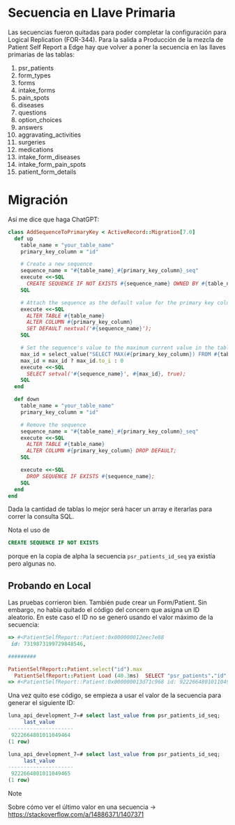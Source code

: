# Secuencia en Llave Primaria

Las secuencias fueron quitadas para poder completar la configuración para Logical Replication (FOR-344). Para la salida a Producción de la mezcla de Patient Self Report a Edge hay que volver a poner la secuencia en las llaves primarias de las tablas:

1. psr_patients
2. form_types
3. forms
4. intake_forms
5. pain_spots
6. diseases
7. questions
8. option_choices
9. answers
10. aggravating_activities
11. surgeries
12. medications
13. intake_form_diseases
14. intake_form_pain_spots
15. patient_form_details

# Migración

Así me dice que haga ChatGPT:
```ruby
class AddSequenceToPrimaryKey < ActiveRecord::Migration[7.0]
  def up
    table_name = "your_table_name"
    primary_key_column = "id"

    # Create a new sequence
    sequence_name = "#{table_name}_#{primary_key_column}_seq"
    execute <<-SQL
      CREATE SEQUENCE IF NOT EXISTS #{sequence_name} OWNED BY #{table_name}.#{primary_key_column};
    SQL

    # Attach the sequence as the default value for the primary key column
    execute <<-SQL
      ALTER TABLE #{table_name}
      ALTER COLUMN #{primary_key_column}
      SET DEFAULT nextval('#{sequence_name}');
    SQL

    # Set the sequence's value to the maximum current value in the table
    max_id = select_value("SELECT MAX(#{primary_key_column}) FROM #{table_name}")
    max_id = max_id ? max_id.to_i : 0
    execute <<-SQL
      SELECT setval('#{sequence_name}', #{max_id}, true);
    SQL
  end

  def down
    table_name = "your_table_name"
    primary_key_column = "id"

    # Remove the sequence
    sequence_name = "#{table_name}_#{primary_key_column}_seq"
    execute <<-SQL
      ALTER TABLE #{table_name}
      ALTER COLUMN #{primary_key_column} DROP DEFAULT;
    SQL

    execute <<-SQL
      DROP SEQUENCE IF EXISTS #{sequence_name};
    SQL
  end
end
```

Dada la cantidad de tablas lo mejor será hacer un array e iterarlas para correr la consulta SQL.

Nota el uso de
```sql
CREATE SEQUENCE IF NOT EXISTS
```

porque en la copia de alpha la secuencia `psr_patients_id_seq` ya existía pero algunas no.

## Probando en Local

Las pruebas corrieron bien. También pude crear un Form/Patient. Sin embargo, no había quitado el código del concern que asigna un ID aleatorio. En este caso el ID no se generó usando el valor máximo de la secuencia:
```ruby
=> #<PatientSelfReport::Patient:0x000000012eec7e88
 id: 7319873199729848546,

#########

PatientSelfReport::Patient.select("id").max
  PatientSelfReport::Patient Load (40.3ms)  SELECT "psr_patients"."id" FROM "psr_patients"
=> #<PatientSelfReport::Patient:0x000000013d71c968 id: 9222664801011049464>
```

Una vez quito ese código, se empieza a usar el valor de la secuencia para generar el siguiente ID:
```sql
luna_api_development_7=# select last_value from psr_patients_id_seq;
     last_value
---------------------
 9222664801011049464
(1 row)

luna_api_development_7=# select last_value from psr_patients_id_seq;
     last_value
---------------------
 9222664801011049465
(1 row)
```

> [!Note]
> Sobre cómo ver el último valor en una secuencia -> https://stackoverflow.com/a/14886371/1407371